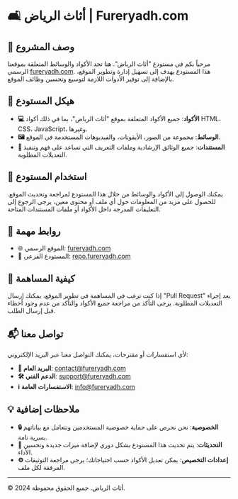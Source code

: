 # 🛋️ أثاث الرياض | Fureryadh.com

## 📝 وصف المشروع
مرحباً بكم في مستودع "أثاث الرياض". هنا تجد الأكواد والوسائط المتعلقة بموقعنا الرسمي [fureryadh.com](https://fureryadh.com). هذا المستودع يهدف إلى تسهيل إدارة وتطوير الموقع، بالإضافة إلى توفير الأدوات اللازمة لتوسيع وتحسين وظائف الموقع.

## 📂 هيكل المستودع
- **💻 الأكواد**: جميع الأكواد المتعلقة بموقع "أثاث الرياض"، بما في ذلك أكواد HTML، CSS، JavaScript، وغيرها.
- **🖼️ الوسائط**: مجموعة من الصور، الأيقونات، والفيديوهات المستخدمة في الموقع.
- **📑 المستندات**: جميع الوثائق الإرشادية وملفات التعريف التي تساعد على فهم وتنفيذ التعديلات المطلوبة.

## 🚀 استخدام المستودع
يمكنك الوصول إلى الأكواد والوسائط من خلال هذا المستودع لمراجعة وتحديث الموقع. للحصول على مزيد من المعلومات حول أي ملف أو محتوى معين، يرجى الرجوع إلى التعليقات المدرجة داخل الأكواد أو ملفات المستندات المتاحة.

## 🔗 روابط مهمة
- 🌐 الموقع الرسمي: [fureryadh.com](https://fureryadh.com)
- 📁 المستودع الفرعي: [repo.fureryadh.com](https://repo.fureryadh.com)

## 🤝 كيفية المساهمة
إذا كنت ترغب في المساهمة في تطوير الموقع، يمكنك إرسال "Pull Request" بعد إجراء التعديلات المطلوبة. يرجى التأكد من مراجعة جميع الأكواد والتأكد من عدم وجود أخطاء قبل إرسال الطلب.

## 📬 تواصل معنا
لأي استفسارات أو مقترحات، يمكنك التواصل معنا عبر البريد الإلكتروني:
- **📧 البريد العام**: [contact@fureryadh.com](mailto:contact@fureryadh.com)
- **🛠️ الدعم الفني**: [support@fureryadh.com](mailto:support@fureryadh.com)
- **ℹ️ الاستفسارات العامة**: [info@fureryadh.com](mailto:info@fureryadh.com)

## 💡 ملاحظات إضافية
- **🔒 الخصوصية**: نحن نحرص على حماية خصوصية المستخدمين ونتعامل مع بياناتهم بسرية تامة.
- **📅 التحديثات**: يتم تحديث هذا المستودع بشكل دوري لإضافة ميزات جديدة وتحسين الأداء.
- **⚙️ إعدادات التخصيص**: يمكن تعديل الأكواد حسب احتياجاتك؛ يرجى مراجعة التوثيقات المرفقة لكل ملف.

---

© 2024 أثاث الرياض. جميع الحقوق محفوظة.
